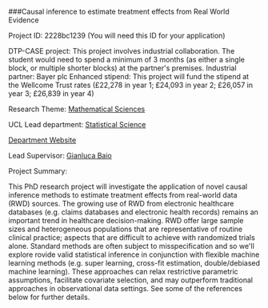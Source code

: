 ###Causal inference to estimate treatment effects from Real World Evidence

Project ID: 2228bc1239
(You will need this ID for your application)

DTP-CASE project: This project involves industrial collaboration. The student would need to spend a minimum of 3 months (as either a single block, or multiple shorter blocks) at the partner's premises.
Industrial partner: Bayer plc
Enhanced stipend: This project will fund the stipend at the Wellcome Trust rates (£22,278 in year 1; £24,093 in year 2; £26,057 in year 3; £26,839 in year 4)

Research Theme: [Mathematical Sciences](../themes/mathematical-sciences.md)

UCL Lead department: [Statistical Science](../departments/statistical-science.md)

[Department Website](https://www.ucl.ac.uk/statistics)

Lead Supervisor: [Gianluca Baio](https://iris.ucl.ac.uk/iris/browse/profile?upi=GBAIO87)

Project Summary:

This PhD research project will investigate the application of novel causal inference methods to estimate treatment effects from real-world data (RWD) sources. The growing use of RWD from electronic healthcare databases (e.g. claims databases and electronic health records) remains an important trend in healthcare decision-making. RWD offer large sample sizes and heterogeneous populations that are representative of routine clinical practice; aspects that are difficult to achieve with randomized trials alone. Standard methods are often subject to misspecification and so we'll explore rovide valid statistical inference in conjunction with flexible machine learning methods (e.g. super learning, cross-fit estimation, double/debiased machine learning). These approaches can relax restrictive parametric assumptions,  facilitate covariate selection, and may outperform traditional approaches in observational data settings. See some of the references below for further details.